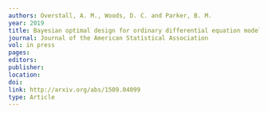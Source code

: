 ```yaml
---
authors: Overstall, A. M., Woods, D. C. and Parker, B. M.
year: 2019
title: Bayesian optimal design for ordinary differential equation models with application in biological science
journal: Journal of the American Statistical Association
vol: in press
pages:
editors:
publisher:
location:
doi:
link: http://arxiv.org/abs/1509.04099
type: Article
---
```

